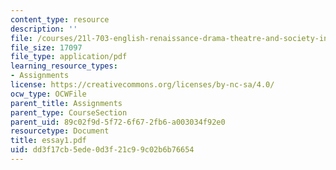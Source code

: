 ```yaml
---
content_type: resource
description: ''
file: /courses/21l-703-english-renaissance-drama-theatre-and-society-in-the-age-of-shakespeare-fall-2003/dd3f17cb5ede0d3f21c99c02b6b76654_essay1.pdf
file_size: 17097
file_type: application/pdf
learning_resource_types:
- Assignments
license: https://creativecommons.org/licenses/by-nc-sa/4.0/
ocw_type: OCWFile
parent_title: Assignments
parent_type: CourseSection
parent_uid: 89c02f9d-5f72-6f67-2fb6-a003034f92e0
resourcetype: Document
title: essay1.pdf
uid: dd3f17cb-5ede-0d3f-21c9-9c02b6b76654
---
```

